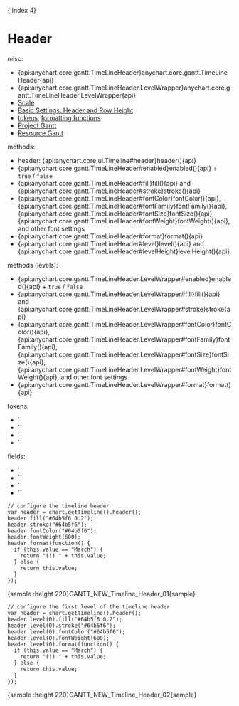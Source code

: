 {:index 4}
# Header

misc:

* {api:anychart.core.gantt.TimeLineHeader}anychart.core.gantt.TimeLineHeader{api}
* {api:anychart.core.gantt.TimeLineHeader.LevelWrapper}anychart.core.gantt.TimeLineHeader.LevelWrapper{api}
* [Scale](Scale)
* [Basic Settings: Header and Row Height](../Basic_Settings#header_and_row_height)
* [tokens](../../Common_Settings/Text_Formatters#string_tokens), [formatting functions](../../Common_Settings/Text_Formatters#formatting_functions)
* [Project Gantt](../Project_Chart)
* [Resource Gantt](../Resource_Chart)

methods:

* header: {api:anychart.core.ui.Timeline#header}header(){api}
* {api:anychart.core.gantt.TimeLineHeader#enabled}enabled(){api} + `true` / `false`
* {api:anychart.core.gantt.TimeLineHeader#fill}fill(){api} and {api:anychart.core.gantt.TimeLineHeader#stroke}stroke(){api}
* {api:anychart.core.gantt.TimeLineHeader#fontColor}fontColor(){api}, {api:anychart.core.gantt.TimeLineHeader#fontFamily}fontFamily(){api}, {api:anychart.core.gantt.TimeLineHeader#fontSize}fontSize(){api}, {api:anychart.core.gantt.TimeLineHeader#fontWeight}fontWeight(){api}, and other font settings
* {api:anychart.core.gantt.TimeLineHeader#format}format(){api}
* {api:anychart.core.gantt.TimeLineHeader#level}level(){api} and {api:anychart.core.gantt.TimeLineHeader#levelHeight}levelHeight(){api} 

methods (levels):

* {api:anychart.core.gantt.TimeLineHeader.LevelWrapper#enabled}enabled(){api} + `true` / `false`
* {api:anychart.core.gantt.TimeLineHeader.LevelWrapper#fill}fill(){api} and {api:anychart.core.gantt.TimeLineHeader.LevelWrapper#stroke}stroke{api}
* {api:anychart.core.gantt.TimeLineHeader.LevelWrapper#fontColor}fontColor(){api}, {api:anychart.core.gantt.TimeLineHeader.LevelWrapper#fontFamily}fontFamily(){api}, {api:anychart.core.gantt.TimeLineHeader.LevelWrapper#fontSize}fontSize(){api}, {api:anychart.core.gantt.TimeLineHeader.LevelWrapper#fontWeight}fontWeight(){api}, and other font settings
* {api:anychart.core.gantt.TimeLineHeader.LevelWrapper#format}format(){api}

tokens:

* ``
* ``
* ``
* ``

fields:

* ``
* ``
* ``
* ``


```
// configure the timeline header
var header = chart.getTimeline().header();
header.fill("#64b5f6 0.2");
header.stroke("#64b5f6");
header.fontColor("#64b5f6");
header.fontWeight(600);
header.format(function() {
  if (this.value == "March") {
    return "(!) " + this.value;
  } else {
    return this.value;
  }
});
```

{sample :height 220}GANTT\_NEW\_Timeline\_Header\_01{sample}

```
// configure the first level of the timeline header
var header = chart.getTimeline().header();
header.level(0).fill("#64b5f6 0.2");
header.level(0).stroke("#64b5f6");
header.level(0).fontColor("#64b5f6");
header.level(0).fontWeight(600);
header.level(0).format(function() {
  if (this.value == "March") {
    return "(!) " + this.value;
  } else {
    return this.value;
  }
});
 ```

{sample :height 220}GANTT\_NEW\_Timeline\_Header\_02{sample}